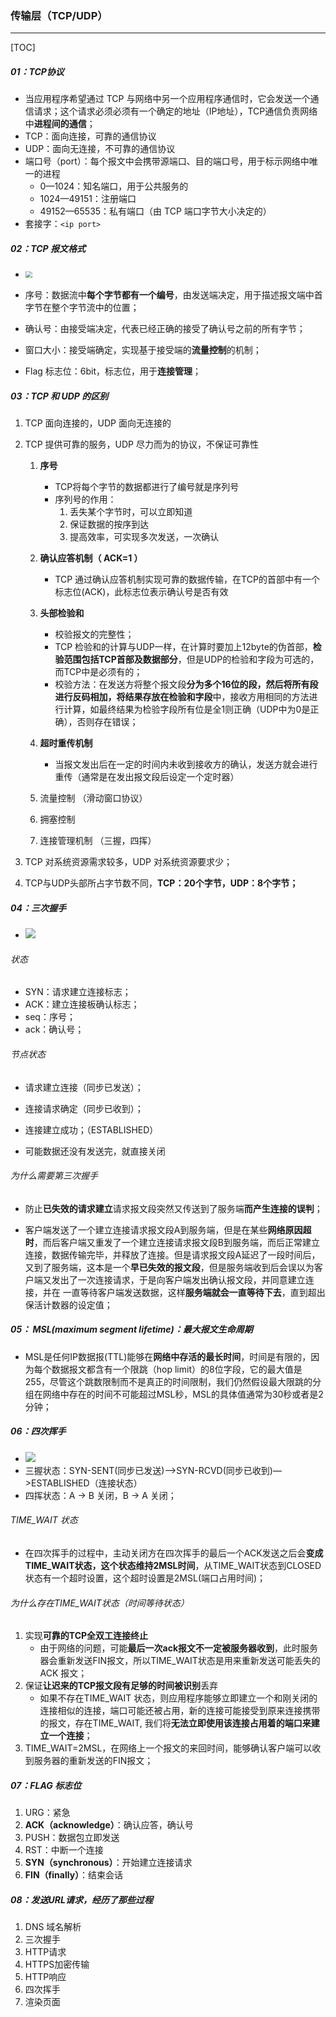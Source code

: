 ### 传输层（TCP/UDP）

------

[TOC]

##### 01：TCP协议

- 当应用程序希望通过 TCP 与网络中另一个应用程序通信时，它会发送一个通信请求；这个请求必须必须有一个确定的地址（IP地址），TCP通信负责网络中**进程间的通信**；
- TCP：面向连接，可靠的通信协议
- UDP：面向无连接，不可靠的通信协议
- 端口号（port）：每个报文中会携带源端口、目的端口号，用于标示网络中唯一的进程
  - 0—1024：知名端口，用于公共服务的
  - 1024—49151：注册端口
  - 49152—65535：私有端口（由 TCP 端口字节大小决定的）
- 套接字：`<ip port>`

##### 02：TCP 报文格式

- <img src="/Users/likang/Code/Git/Network/01：计算机网络/photos/TCP-Msg.png" style="zoom:67%;" />


- 序号：数据流中**每个字节都有一个编号**，由发送端决定，用于描述报文端中首字节在整个字节流中的位置；
- 确认号：由接受端决定，代表已经正确的接受了确认号之前的所有字节；
- 窗口大小：接受端确定，实现基于接受端的**流量控制**的机制；
- Flag 标志位：6bit，标志位，用于**连接管理**；

##### 03：TCP 和 UDP 的区别

1. TCP 面向连接的，UDP 面向无连接的

2. TCP 提供可靠的服务，UDP 尽力而为的协议，不保证可靠性

   1. **序号** 
      - TCP将每个字节的数据都进行了编号就是序列号
      - 序列号的作用： 
        1. 丢失某个字节时，可以立即知道
        2. 保证数据的按序到达 
        3. 提高效率，可实现多次发送，一次确认
   
   2. **确认应答机制（ ACK=1 ）** 
      - TCP 通过确认应答机制实现可靠的数据传输，在TCP的首部中有一个标志位(ACK)，此标志位表示确认号是否有效
   
   3. **头部检验和**
      - 校验报文的完整性；
      - TCP 检验和的计算与UDP一样，在计算时要加上12byte的伪首部，**检验范围包括TCP首部及数据部分**，但是UDP的检验和字段为可选的，而TCP中是必须有的；
      - 校验方法：在发送方将整个报文段**分为多个16位的段，然后将所有段进行反码相加，将结果存放在检验和字段**中，接收方用相同的方法进行计算，如最终结果为检验字段所有位是全1则正确（UDP中为0是正确），否则存在错误；
   
   4. **超时重传机制** 
      - 当报文发出后在一定的时间内未收到接收方的确认，发送方就会进行重传（通常是在发出报文段后设定一个定时器）
   
   5. 流量控制 （滑动窗口协议）
   
   6. 拥塞控制
   
   7. 连接管理机制 （三握，四挥）
   
3. TCP 对系统资源需求较多，UDP 对系统资源要求少；

4. TCP与UDP头部所占字节数不同，**TCP：20个字节，UDP：8个字节；**

##### 04：三次握手

- <img src="/Users/likang/Code/Git/Network/01：计算机网络/photos/three-handshake.png" />

###### 状态

- SYN：请求建立连接标志；
- ACK：建立连接板确认标志；
- seq：序号；
- ack：确认号；

###### 节点状态

- 请求建立连接（同步已发送）；
- 连接请求确定（同步已收到）；
- 连接建立成功；（ESTABLISHED）

- 可能数据还没有发送完，就直接关闭

###### 为什么需要第三次握手

- 防止**已失效的请求建立**请求报文段突然又传送到了服务端**而产生连接的误判**；

- 客户端发送了一个建立连接请求报文段A到服务端，但是在某些**网络原因超时**，而后客户端又重发了一个建立连接请求报文段B到服务端，而后正常建立连接，数据传输完毕，并释放了连接。但是请求报文段A延迟了一段时间后，又到了服务端，这本是一个**早已失效的报文段**，但是服务端收到后会误以为客户端又发出了一次连接请求，于是向客户端发出确认报文段，并同意建立连接，并在 一直等待客户端发送数据，这样**服务端就会一直等待下去**，直到超出保活计数器的设定值；

##### 05： MSL(maximum segment lifetime)：最大报文生命周期

- MSL是任何IP数据报(TTL)能够在**网络中存活的最长时间**，时间是有限的，因为每个数据报文都含有一个限跳（hop limit）的8位字段，它的最大值是255，尽管这个跳数限制而不是真正的时间限制，我们仍然假设最大限跳的分组在网络中存在的时间不可能超过MSL秒，MSL的具体值通常为30秒或者是2分钟；


##### 06：四次挥手

- ![](/Users/likang/Code/Git/Network/01：计算机网络/photos/four-wavehand.png)
- 三握状态：SYN-SENT(同步已发送)—>SYN-RCVD(同步已收到)—>ESTABLISHED（连接状态）
- 四挥状态：A -> B 关闭，B -> A 关闭；

###### TIME_WAIT 状态

- 在四次挥手的过程中，主动关闭方在四次挥手的最后一个ACK发送之后会**变成TIME_WAIT状态，这个状态维持2MSL时间**，从TIME_WAIT状态到CLOSED状态有一个超时设置，这个超时设置是2MSL(端口占用时间)；


###### 为什么存在TIME_WAIT状态（时间等待状态）

1. 实现**可靠的TCP全双工连接终止**
   - 由于网络的问题，可能**最后一次ack报文不一定被服务器收到**，此时服务器会重新发送FIN报文，所以TIME_WAIT状态是用来重新发送可能丢失的 ACK 报文；
2. 保证**让迟来的TCP报文段有足够的时间被识别**丢弃
   - 如果不存在TIME_WAIT 状态，则应用程序能够立即建立一个和刚关闭的连接相似的连接，端口可能还被占用，新的连接可能接受到原来连接携带的报文，存在TIME_WAIT, 我们将**无法立即使用该连接占用着的端口来建立一个连接**；
3. TIME_WAIT=2MSL，在网络上一个报文的来回时间，能够确认客户端可以收到服务器的重新发送的FIN报文；

##### 07：FLAG 标志位

1. URG：紧急 
2. **ACK（acknowledge）**：确认应答，确认号
3. PUSH：数据包立即发送 
4. RST：中断一个连接
5. **SYN（synchronous）**：开始建立连接请求  
6. **FIN（finally）**：结束会话 

##### 08：发送URL请求，经历了那些过程

1. DNS 域名解析
2. 三次握手
3. HTTP请求
4. HTTPS加密传输
5. HTTP响应
6. 四次挥手
7. 渲染页面



